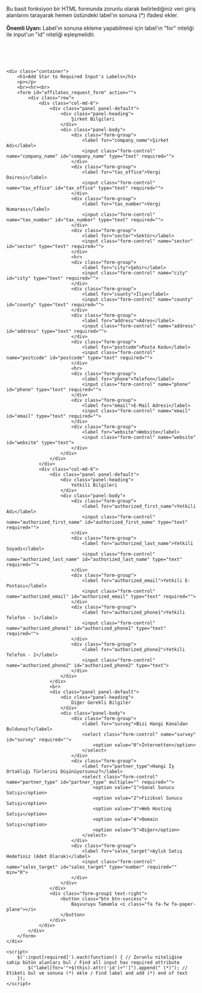 Bu basit fonksiyon bir HTML formunda zorunlu olarak belirlediğiniz veri giriş alanlarını tarayarak hemen üstündeki label'ın sonuna (*) ifadesi ekler.
<br><br>
<b>Önemli Uyarı:</b> Label'ın sonuna ekleme yapabilmesi için label'ın "for" niteliği ile input'un "id" niteliği eşleşmelidir.
<br>
<br>
<br>
<br>
<br>

	<div class="container">
		<h1>Add Star to Required Input's Labels</h1>
		<p></p>
		<br><hr><br>
		<form id="affilates_request_form" action="">
			<div class="row">
				<div class="col-md-6">
					<div class="panel panel-default">
						<div class="panel-heading">
							Şirket Bilgileri
						</div>
						<div class="panel-body">
							<div class="form-group">
								<label for="company_name">Şirket Adı</label>
								<input class="form-control" name="company_name" id="company_name" type="text" required="">
							</div>
							<div class="form-group">
								<label for="tax_office">Vergi Dairesi</label>
								<input class="form-control" name="tax_office" id="tax_office" type="text" required="">
							</div>
							<div class="form-group">
								<label for="tax_number">Vergi Numarası</label>
								<input class="form-control" name="tax_number" id="tax_number" type="text" required="">
							</div>
							<div class="form-group">
								<label for="sector">Sektör</label>
								<input class="form-control" name="sector" id="sector" type="text" required="">
							</div>
							<hr>
							<div class="form-group">
								<label for="city">Şehir</label>
								<input class="form-control" name="city" id="city" type="text" required="">
							</div>
							<div class="form-group">
								<label for="county">İlçe</label>
								<input class="form-control" name="county" id="county" type="text" required="">
							</div>
							<div class="form-group">
								<label for="address">Adres</label>
								<input class="form-control" name="address" id="address" type="text" required="">
							</div>
							<div class="form-group">
								<label for="postcode">Posta Kodu</label>
								<input class="form-control" name="postcode" id="postcode" type="text" required="">
							</div>
							<hr>
							<div class="form-group">
								<label for="phone">Telefon</label>
								<input class="form-control" name="phone" id="phone" type="text" required="">
							</div>
							<div class="form-group">
								<label for="email">E-Mail Adresi</label>
								<input class="form-control" name="email" id="email" type="text" required="">
							</div>
							<div class="form-group">
								<label for="website">Website</label>
								<input class="form-control" name="website" id="website" type="text">
							</div>
						</div>
					</div>
				</div>
				<div class="col-md-6">
					<div class="panel panel-default">
						<div class="panel-heading">
							Yetkili Bilgileri
						</div>
						<div class="panel-body">
							<div class="form-group">
								<label for="authorized_first_name">Yetkili Adı</label>
								<input class="form-control" name="authorized_first_name" id="authorized_first_name" type="text" required="">
							</div>
							<div class="form-group">
								<label for="authorized_last_name">Yetkili Soyadı</label>
								<input class="form-control" name="authorized_last_name" id="authorized_last_name" type="text" required="">
							</div>
							<div class="form-group">
								<label for="authorized_email">Yetkili E-Postası</label>
								<input class="form-control" name="authorized_email" id="authorized_email" type="text" required="">
							</div>
							<div class="form-group">
								<label for="authorized_phone1">Yetkili Telefon - 1</label>
								<input class="form-control" name="authorized_phone1" id="authorized_phone1" type="text" required="">
							</div>
							<div class="form-group">
								<label for="authorized_phone2">Yetkili Telefon - 2</label>
								<input class="form-control" name="authorized_phone2" id="authorized_phone2" type="text">
							</div>
						</div>
					</div>
					<br>
					<div class="panel panel-default">
						<div class="panel-heading">
							Diğer Gerekli Bilgiler
						</div>
						<div class="panel-body">
							<div class="form-group">
								<label for="survey">Bizi Hangi Kanaldan Buldunuz?</label>
								<select class="form-control" name="survey" id="survey" required="">
									<option value="0">İnternetten</option>
								</select>
							</div>
							<div class="form-group">
								<label for="partner_type">Hangi İş Ortaklığı Türlerini Düşünüyorsunuz?</label>
								<select class="form-control" name="partner_type" id="partner_type" multiple="" required="">
									<option value="1">Sanal Sunucu Satışı</option>
									<option value="2">Fiziksel Sunucu Satışı</option>
									<option value="3">Web Hosting Satışı</option>
									<option value="4">Domain Satışı</option>
									<option value="5">Diğer</option>
								</select>
							</div>
							<div class="form-group">
								<label for="sales_target">Aylık Satış Hedefiniz (Adet Olarak)</label>
								<input class="form-control" name="sales_target" id="sales_target" type="number" required="" min="0">
							</div>
						</div>
					</div>
					<div class="form-group1 text-right">
						<button class="btn btn-success">
							Başvuruyu Tamamla <i class="fa fa-fw fa-paper-plane"></i>
						</button>
					</div>
				</div>
			</div>
		</form>
	</div>

	<script>
		$(':input[required]').each(function() { // Zorunlu niteliğine sahip bütün alanları bul / Find all input has required attribute
			$("label[for='"+$(this).attr('id')+"']").append(" (*)"); // Etiketi bul ve sonuna (*) ekle / Find label and add (*) end of text
		});
	</script>
